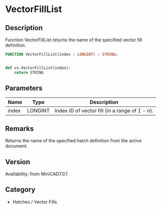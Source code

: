 # VectorFillList

## Description
Function VectorFillList returns the name of the specified vector fill definition.

```pascal
FUNCTION VectorFillList(index : LONGINT) : STRING;
```

```python

def vs.VectorFillList(index):
    return STRING
```

## Parameters
|Name|Type|Description|
|---|---|---|
|index|LONGINT|Index ID of vector fill (in a range of 1 - n).|

## Remarks
Returns the name of the specified hatch definition from the active document.

## Version
Availability: from MiniCAD7.0.1
## Category
* Hatches / Vector Fills

